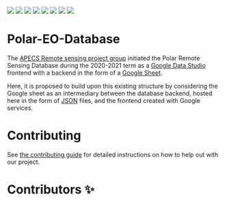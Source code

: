[![](https://www.repostatus.org/badges/latest/concept.svg)](https://www.repostatus.org/badges/latest/wip.svg)
[![](https://img.shields.io/badge/License-GPLv3-blue.svg)](https://www.gnu.org/licenses/gpl-3.0)
[![](https://github.com/APECS-Earth-Observation/Polar-EO-Database/workflows/CI/badge.svg)](https://github.com/APECS-Earth-Observation/Polar-EO-Database/actions)
[![](https://github.com/APECS-Earth-Observation/Polar-EO-Database/workflows/CD/badge.svg)](https://github.com/APECS-Earth-Observation/Polar-EO-Database/actions)
[![](https://img.shields.io/badge/code%20style-black-000000.svg)](https://github.com/psf/black)
[![](https://img.shields.io/badge/Maintained%3F-yes-green.svg)](https://GitHub.com/Naereen/StrapDown.js/graphs/commit-activity)
[![](https://img.shields.io/lgtm/alerts/g/APECS-Earth-Observation/Polar-EO-Database.svg?logo=lgtm&logoWidth=18)](https://lgtm.com/projects/g/APECS-Earth-Observation/Polar-EO-Database/alerts/)
[![](https://img.shields.io/lgtm/grade/python/g/APECS-Earth-Observation/Polar-EO-Database.svg?logo)](https://lgtm.com/projects/g/APECS-Earth-Observation/Polar-EO-Database/context:python)

# Polar-EO-Database
The [APECS Remote sensing project group](https://www.apecs.is/who-we-are/project-groups.html) initiated the Polar Remote Sensing
Database during the 2020-2021 term as a [Google Data Studio](https://datastudio.google.com/u/0/) frontend with a
backend in the form of a [Google Sheet](https://www.google.com/sheets/about/).

Here, it is proposed to build upon this existing structure by considering the
Google sheet as an intermediary between the database backend, hosted here in the
form of [JSON](https://www.json.org) files, and the frontend created with Google services.

# Contributing

See [the contributing guide](CONTRIBUTING.md) for detailed instructions
on how to help out with our project.

# Contributors ✨

 <!-- ALL-CONTRIBUTORS-LIST:START - Do not remove or modify this section -->
<!-- prettier-ignore -->
 <!-- ALL-CONTRIBUTORS-LIST:END -->

